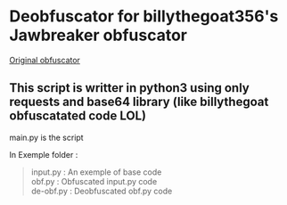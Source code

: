 # Deobfuscator for billythegoat356's Jawbreaker obfuscator

<a href="https://github.com/billythegoat356/Jawbreaker">Original obfuscator</a>

## This script is writter in python3 using only requests and base64 library (like billythegoat obfuscatated code LOL)

main.py is the script

In Exemple folder :<br>
> input.py : An exemple of base code<br>
  obf.py : Obfuscated input.py code<br>
  de-obf.py : Deobfuscated obf.py code

